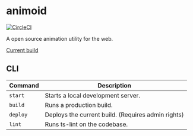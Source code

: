 # animoid

[![CircleCI](https://circleci.com/gh/Glinkis/animoid.svg?style=svg)](https://circleci.com/gh/Glinkis/animoid)

A open source animation utility for the web.

[Current build](https://glinkis.github.io/animoid/)

## CLI

| Command  | Description                                        |
| -------- | -------------------------------------------------- |
| `start`  | Starts a local development server.                 |
| `build`  | Runs a production build.                           |
| `deploy` | Deploys the current build. (Requires admin rights) |
| `lint`   | Runs ts-lint on the codebase.                      |
